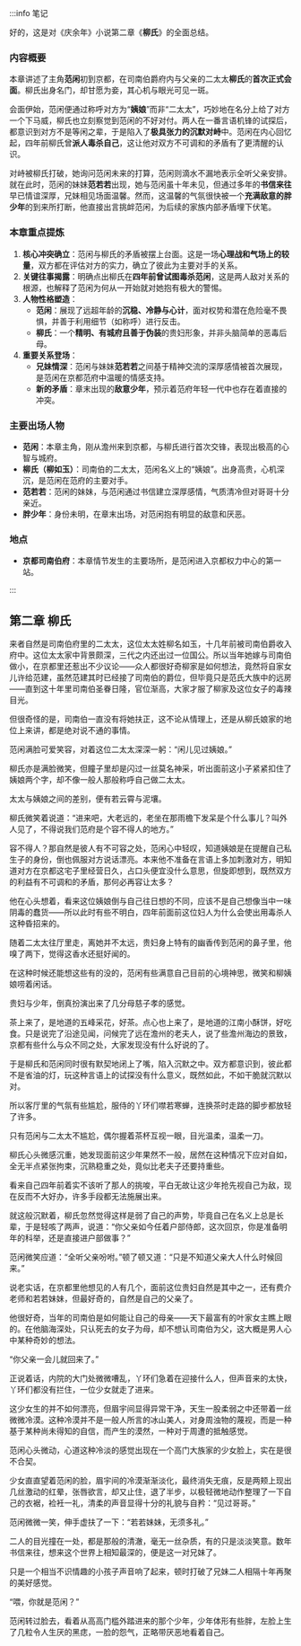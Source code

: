:::info 笔记

好的，这是对《庆余年》小说第二章《**柳氏**》的全面总结。

### 内容概要

本章讲述了主角**范闲**初到京都，在司南伯爵府内与父亲的二太太**柳氏**的**首次正式会面**。柳氏出身名门，却甘愿为妾，其心机与眼光可见一斑。

会面伊始，范闲便通过称呼对方为“**姨娘**”而非“二太太”，巧妙地在名分上给了对方一个下马威，柳氏也立刻察觉到范闲的不好对付。两人在一番言语机锋的试探后，都意识到对方不是等闲之辈，于是陷入了**极具张力的沉默对峙**中。范闲在内心回忆起，四年前柳氏曾**派人毒杀自己**，这让他对双方不可调和的矛盾有了更清醒的认识。

对峙被柳氏打破，她询问范闲未来的打算，范闲则滴水不漏地表示全听父亲安排。就在此时，范闲的妹妹**范若若**出现，她与范闲虽十年未见，但通过多年的**书信来往**早已情谊深厚，兄妹相见场面温馨。然而，这温馨的气氛很快被一个**充满敌意的胖少年**的到来所打断，他直接出言挑衅范闲，为后续的家族内部矛盾埋下伏笔。

### 本章重点提炼

1.  **核心冲突确立**：范闲与柳氏的矛盾被摆上台面。这是一场**心理战和气场上的较量**，双方都在评估对方的实力，确立了彼此为主要对手的关系。
2.  **关键往事揭露**：明确点出柳氏在**四年前曾试图毒杀范闲**，这是两人敌对关系的根源，也解释了范闲为何从一开始就对她抱有极大的警惕。
3.  **人物性格塑造**：
    *   **范闲**：展现了远超年龄的**沉稳、冷静与心计**，面对权势和潜在危险毫不畏惧，并善于利用细节（如称呼）进行反击。
    *   **柳氏**：一个**精明、有城府且善于伪装**的贵妇形象，并非头脑简单的恶毒后母。
4.  **重要关系登场**：
    *   **兄妹情深**：范闲与妹妹**范若若**之间基于精神交流的深厚感情被首次展现，是范闲在京都范府中温暖的情感支持。
    *   **新的矛盾**：章末出现的**敌意少年**，预示着范府年轻一代中也存在着直接的冲突。

### 主要出场人物

*   **范闲**：本章主角，刚从澹州来到京都，与柳氏进行首次交锋，表现出极高的心智与城府。
*   **柳氏（柳如玉）**：司南伯的二太太，范闲名义上的“姨娘”。出身高贵，心机深沉，是范闲在范府的主要对手。
*   **范若若**：范闲的妹妹，与范闲通过书信建立深厚感情，气质清冷但对哥哥十分亲近。
*   **胖少年**：身份未明，在章末出场，对范闲抱有明显的敌意和厌恶。

### 地点

*   **京都司南伯府**：本章情节发生的主要场所，是范闲进入京都权力中心的第一站。

:::

## 第二章 **柳氏**

来者自然是司南伯府里的二太太，这位太太姓柳名如玉，十几年前被司南伯爵收入府中。这位太太家中背景颇深，三代之内还出过一位国公。所以当年她嫁与司南伯做小，在京都里还惹出不少议论——众人都很好奇柳家是如何想法，竟然将自家女儿许给范建，虽然范建其时已经接了司南伯的爵位，但毕竟只是范氏大族中的远房——直到这十年里司南伯圣眷日隆，官位渐高，大家才服了柳家及这位女子的毒辣目光。

但很奇怪的是，司南伯一直没有将她扶正，这不论从情理上，还是从柳氏娘家的地位上来讲，都是绝对说不通的事情。

范闲满脸可爱笑容，对着这位二太太深深一躬：“闲儿见过姨娘。”

柳氏亦是满脸微笑，但瞳子里却是闪过一丝莫名神采，听出面前这小子紧紧扣住了姨娘两个字，却不像一般人那般称呼自己做二太太。

太太与姨娘之间的差别，便有若云霄与泥壤。

柳氏微笑着说道：“进来吧，大老远的，老坐在那雨檐下发呆是个什么事儿？叫外人见了，不得说我们范府是个容不得人的地方。”

容不得人？那自然是彼人有不可容之处，范闲心中轻叹，知道姨娘是在提醒自己私生子的身份，倒也佩服对方说话漂亮。本来他不准备在言语上多加刺激对方，明知道对方在京都这宅子里经营日久，占口头便宜没什么意思，但旋即想到，既然双方的利益有不可调和的矛盾，那何必再容让太多？

他在心头想着，看来这位姨娘倒与自己往日想的不同，应该不是自己想像当中一味阴毒的蠢货——所以此时有些不明白，四年前面前这位妇人为什么会使出用毒杀人这种昏招来的。

随着二太太往厅里走，离她并不太远，贵妇身上特有的幽香传到范闲的鼻子里，他嗅了两下，觉得这香水还挺好闻的。

在这种时候还能想这些有的没的，范闲有些满意自己目前的心境神思，微笑和柳姨娘唠着闲话。

贵妇与少年，倒真扮演出来了几分母慈子孝的感觉。

茶上来了，是地道的五峰采花，好茶。点心也上来了，是地道的江南小酥饼，好吃食。只是说完了沿途见闻，问候完了远在澹州的老夫人，说了些澹州海边的景致，京都有些什么与众不同之处，大家发现没有什么好说的了。

于是柳氏和范闲同时很有默契地闭上了嘴，陷入沉默之中。双方都意识到，彼此都不是省油的灯，玩这种言语上的试探没有什么意义，既然如此，不如干脆就沉默以对。

所以客厅里的气氛有些尴尬，服侍的丫环们噤若寒蝉，连换茶时走路的脚步都放轻了许多。

只有范闲与二太太不尴尬，偶尔握着茶杯互视一眼，目光温柔，温柔一刀。

柳氏心头微感沉重，她发现面前这少年果然不一般，居然在这种情况下应对自如，全无半点紧张拘束，沉熟稳重之处，竟似比老夫子还要持重些。

看来自己四年前着实不该听了那人的挑唆，平白无故让这少年抢先视自己为敌，现在反而不大好办，许多手段都无法施展出来。

就这般沉默着，柳氏忽然觉得这样是弱了自己的声势，毕竟自己在名义上总是长辈，于是轻咳了两声，说道：“你父亲如今任着户部侍郎，这次回京，你是准备明年的科举，还是直接进户部做事？”

范闲微笑应道：“全听父亲吩咐。”顿了顿又道：“只是不知道父亲大人什么时候回来。”

说老实话，在京都里他想见的人有几个，面前这位贵妇自然是其中之一，还有费介老师和若若妹妹，但最好奇的，自然是自己的父亲了。

他很好奇，当年的司南伯是如何能让自己的母亲——天下最富有的叶家女主瞧上眼的。在他脑海深处，只认死去的女子为母，却不想认司南伯为父，这大概是男人心中某种奇妙的想法。

“你父亲一会儿就回来了。”

正说着话，内院的大门处微微嘈乱，丫环们急着在迎接什么人，但声音来的太快，丫环们都没有拦住，一位少女就走了进来。

这少女生的并不如何漂亮，但眉宇间显得异常干净，天生一股柔弱之中还带着一丝微微冷漠。这种冷漠并不是一般人所言的冰山美人，对身周浊物的蔑视，而是一种基于某种尚未得知的自信，而产生的漠然，一种对于周遭的抵触感觉。

范闲心头微动，心道这种冷淡的感觉出现在一个高门大族家的少女脸上，实在是很不合契。

少女直直望着范闲的脸，眉宇间的冷漠渐渐淡化，最终消失无痕，反是两颊上现出几丝激动的红晕，张唇欲言，却又止住，退了半步，以极轻微地动作整理了一下自己的衣裾，裣衽一礼，清柔的声音显得十分的礼貌与自矜：“见过哥哥。”

范闲微微一笑，伸手虚扶了一下：“若若妹妹，无须多礼。”

二人的目光撞在一处，都是那般的清澈，毫无一丝杂质，有的只是淡淡笑意。数年书信来往，想来这个世界上相知最深的，便是这一对兄妹了。

只是一个相当不识情趣的小孩子声音响了起来，顿时打破了兄妹二人相隔十年再聚的美好感觉。

“喂，你就是范闲？”

范闲转过脸去，看着从高高门槛外踏进来的那个少年，少年体形有些胖，左脸上生了几粒令人生厌的黑痣，一脸的怨气，正略带厌恶地看着自己。

